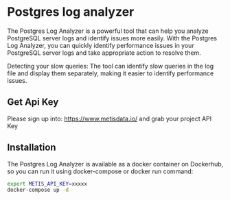 # Postgres log analyzer
The Postgres Log Analyzer is a powerful tool that can help you analyze PostgreSQL server logs and identify issues more easily.
With the Postgres Log Analyzer, you can quickly identify performance issues in your PostgreSQL server logs and take appropriate action to resolve them.

Detecting your slow queries: The tool can identify slow queries in the log file and display them separately, making it easier to identify performance issues.


## Get Api Key
Please sign up into: https://www.metisdata.io/ and grab your project API Key

## Installation
The Postgres Log Analyzer is available as a docker container on Dockerhub, so you can run it using docker-compose or docker run command:

```bash
export METIS_API_KEY=xxxxx
docker-compose up -d
```

